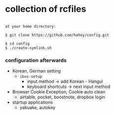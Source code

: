# collection of rcfiles
```

at your home directory:

$ git clone https://github.com/hahey/config.git

$ cd config
$ ./create-symlink.sh
```

### configuration afterwards
* Korean, German setting
   - `ibus-setup`
       - input method -> add Korean - Hangul
       - keyboard shortcuts -> next input method
* Browser Cookie Exception, Cookie auto clean
   - airtable, pocket, boostnote, dropbox login
* startup applications
   - yakuake, autokey
